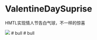 # ValentineDaySuprise
HMTL实现情人节告白气球，不一样的惊喜

<img src="https://github.com/xing16/ValentineDaySuprise/raw/master/result/res.gif">
# bull
# bull
